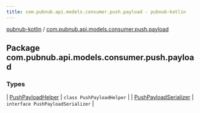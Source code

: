 ```yaml
---
title: com.pubnub.api.models.consumer.push.payload - pubnub-kotlin
---
```


[pubnub-kotlin](../index.html) / [com.pubnub.api.models.consumer.push.payload](./index.html)

## Package com.pubnub.api.models.consumer.push.payload

### Types

| [PushPayloadHelper](-push-payload-helper/index.html) | `class PushPayloadHelper` |
| [PushPayloadSerializer](-push-payload-serializer/index.html) | `interface PushPayloadSerializer` |

